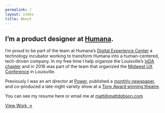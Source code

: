 ```yaml
---
permalink: /
layout: index
title: About
---
```


<section class="aboutblock" class="columns small-12 medium-9 medium-offset-1 large-7  large-offset-1">
<h1 id="hellothereimmattdobsonaproductdesignerlivinginlouisvilleky"> I’m  a product designer at <a class="underline" href="http://www.humana.com/">Humana</a>.</h1>

<p class="intro">I’m proud to be part of the team at Humana’s <a class="underline" href="http://www.humana.io/">Digital Experience Center</a> a technology incubator working to transform Humana into a human-centered, tech-driven company. In my free time I help organize the Louisville’s <a class="underline" href="https://www.meetup.com/ixdalouisville/">IxDA chapter</a> and in 2016 was part of the team that organized the <a class="underline" href="http://2016.midwestuxconference.com/">Midwest UX Conference</a> in Louisville.</p>

<p class="intro">Previously I was an art director at <a class="underline" href="https://www.poweragency.com/">Power</a>, published a <a class="underline" href="http://www.thelouisvillepaper.com/">monthly newspaper</a>, and co-produced a late-night variety show at a <a class="underline" href="https://actorstheatre.org/">Tony Award winning theatre</a>.</p>

<p class="intro">You can see my resume here or email me at <a class="underline" href="mailto:matt@mattdobson.com">matt@mattdobson.com</a></p>

<div class="intro-button">
<a class="outlinebutton" href="/work">View Work →</a>
</div>

</section>
